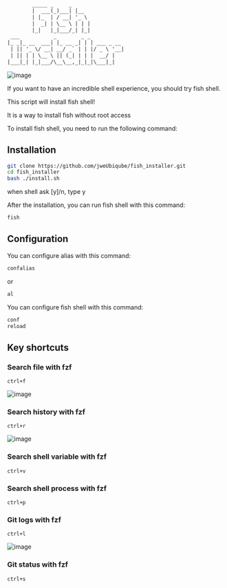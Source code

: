 ```txt
        _____ _     _                        
        |  ___(_)___| |__                     
        | |_  | / __| '_ \                    
        |  _| | \__ \ | | |                   
        |_|   |_|___/_| |_|                   
 ___           _        _ _  
|_ _|_ __  ___| |_ __ _| | | ___ _ __  
 | || '_ \/ __| __/ _` | | |/ _ \ '__|  
 | || | | \__ \ || (_| | | |  __/ |  
|___|_| |_|___/\__\__,_|_|_|\___|_|  
```
![image](https://github.com/jweUbiqube/fish_installer/assets/83966555/f253661b-40b2-4b26-bc07-0939436ec1ba)

If you want to have an incredible shell experience, you should try fish shell.  

This script will install fish shell!  

It is a way to install fish without root access

To install fish shell, you need to run the following command:

## Installation

```bash
git clone https://github.com/jweUbiqube/fish_installer.git
cd fish_installer
bash ./install.sh
```

when shell ask [y]/n, type y

After the installation, you can run fish shell with this command:  

```bash
fish
```

## Configuration

You can configure alias with this command:  

```bash
confalias
```

or

```bash
al
```

You can configure fish shell with this command:  

```bash
conf
reload
```


## Key shortcuts

### Search file with fzf
```
ctrl+f
```
![image](https://github.com/jweUbiqube/fish_installer/assets/83966555/79bbd15b-3a96-41aa-bd72-e5e8c3025f3b)

### Search history with fzf
```
ctrl+r
```
![image](https://github.com/jweUbiqube/fish_installer/assets/83966555/1e0bf0bc-d89e-438f-9765-2f59d63fa9f8)

### Search shell variable with fzf
```
ctrl+v
```

### Search shell process with fzf
```
ctrl+p
```

### Git logs with fzf 
```
ctrl+l
```
![image](https://github.com/jweUbiqube/fish_installer/assets/83966555/c87a7c4a-7987-41f7-b6bb-c5ffc0942b30)


### Git status with fzf
```
ctrl+s
```



